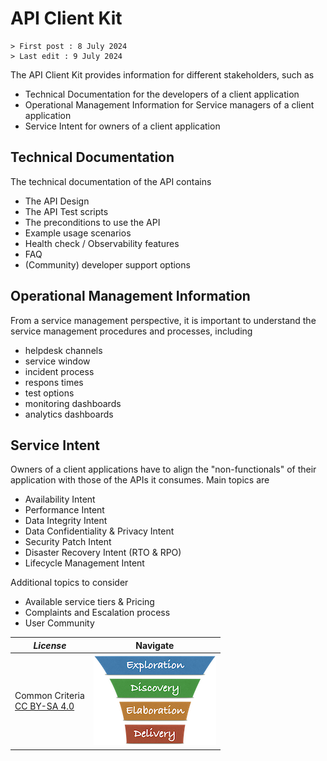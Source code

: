 # API Client Kit

```text
> First post : 8 July 2024
> Last edit : 9 July 2024
```

The API Client Kit provides information for different stakeholders, such as

- Technical Documentation for the developers of a client application
- Operational Management Information for Service managers of a client application
- Service Intent for owners of a client application

## Technical Documentation

The technical documentation of the API contains

- The API Design
- The API Test scripts
- The preconditions to use the API
- Example usage scenarios
- Health check / Observability features
- FAQ
- (Community) developer support options

## Operational Management Information

From a service management perspective, it is important to understand the service management procedures and processes, including

- helpdesk channels
- service window
- incident process
- respons times
- test options
- monitoring dashboards
- analytics dashboards

## Service Intent

Owners of a client applications have to align the "non-functionals" of their application with those of the APIs it consumes. Main topics are

- Availability Intent
- Performance Intent
- Data Integrity Intent
- Data Confidentiality & Privacy Intent
- Security Patch Intent
- Disaster Recovery Intent (RTO & RPO)
- Lifecycle Management Intent

Additional topics to consider

- Available service tiers & Pricing
- Complaints and Escalation process
- User Community

| *License* | Navigate |
| - | - |
|Common Criteria</BR>[CC BY-SA 4.0](https://creativecommons.org/licenses/by-sa/4.0/deed.en) | [![LeanUP Logo](/LeanUP/Images/leanupLogo-s.png)](/LeanUP/Artefacts/overview.md) |

